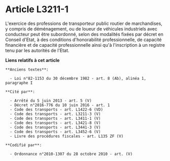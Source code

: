 # Article L3211-1

L'exercice des professions de transporteur public routier de marchandises, y compris de déménagement, ou de loueur de
véhicules industriels avec conducteur peut être subordonné, selon des modalités fixées par décret en Conseil d'Etat, à des
conditions d'honorabilité professionnelle, de capacité financière et de capacité professionnelle ainsi qu'à l'inscription à
un registre tenu par les autorités de l'Etat.

**Liens relatifs à cet article**

	**Anciens textes**:

	  - Loi n°82-1153 du 30 décembre 1982 - art. 8 (Ab), alinéa 1, paragraphe I

	**Cité par**:

	  - Arrêté du 5 juin 2013 - art. 5 (V)
	  - Décret n°2016-776 du 10 juin 2016 - art. 1
	  - Code des transports - art. L1422-6 (VD)
	  - Code des transports - art. L3211-3 (V)
	  - Code des transports - art. L3411-1 (V)
	  - Code des transports - art. L3421-8 (V)
	  - Code des transports - art. L3441-3 (V)
	  - Code des transports - art. L3452-6 (V)
	  - Livre des procédures fiscales - art. L135 ZF (V)

	**Codifié par**:

	  - Ordonnance n°2010-1307 du 28 octobre 2010 - art. (V)
